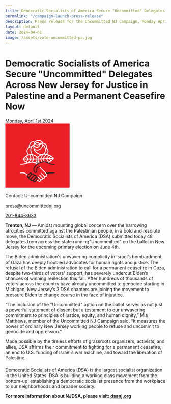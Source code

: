 ```yaml
---
title: Democratic Socialists of America Secure "Uncommitted" Delegates Across New Jersey for Justice in Palestine and a Permanent Ceasefire Now
permalink: "/campaign-launch-press-release"
description: Press release for the Uncommitted NJ Campaign, Monday April 1st, 2024
layout: default
date: 2024-04-01
image: /assets/vote-uncommitted-pa.jpg
---
```

Democratic Socialists of America Secure "Uncommitted" Delegates Across New Jersey for Justice in Palestine and a Permanent Ceasefire Now   
===
Monday, April 1st 2024
<br>
<img src="assets/dsalogo.png" alt="Red image of the DSA logo: a rose with a
black and a white hand shaking underneath" width="40%" height="auto">

Contact: Uncommitted NJ Campaign

[press@uncommittednj.org](mailto:press@uncommittednj.org)

[201-844-8633](tel:+12018448633)
 

**Trenton, NJ** — Amidst mounting global concern over the harrowing atrocities
committed against the Palestinian people, in a bold and resolute move, the
Democratic Socialists of America (DSA) submitted today 48 delegates from across
the state running"Uncommitted" on the ballot in New Jersey for the upcoming
primary election on June 4th.

The Biden administration's unwavering complicity in Israel’s bombardment of Gaza
has deeply troubled advocates for human rights and justice. The refusal of the
Biden administration to call for a permanent ceasefire in Gaza, despite
two-thirds of voters' support, has severely undercut Biden’s chances of winning
reelection this fall. After hundreds of thousands of voters across the country
have already uncommitted to genocide starting in Michigan,  New Jersey’s 3 DSA
chapters are joining the movement to pressure Biden to change course in the face
of injustice.

“The inclusion of the "Uncommitted" option on the ballot serves as not just a
powerful statement of dissent but a testament to our unwavering commitment to
principles of justice, equity, and human dignity,” Mia Matthews, member of the
Uncommitted NJ Campaign said. “It measures the power of ordinary New Jersey
working people to refuse and uncommit to genocide and oppression.”

Made possible by the tireless efforts of grassroots organizers, activists, and
allies, DSA affirms their commitment to fighting for a permanent ceasefire, an
end to U.S. funding of Israel’s war machine, and toward the liberation of
Palestine. 

###

Democratic Socialists of America (DSA) is the largest socialist organization in
the United States. DSA is building a working class movement from the bottom-up,
establishing a democratic socialist presence from the workplace to our
neighborhoods and broader society.

**For more information about NJDSA, please visit: [dsanj.org](https://dsanj.org)**
